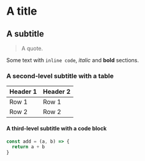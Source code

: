 # A title
## A subtitle

> A quote.

Some text with `inline code`, *italic* and **bold** sections.

### A second-level subtitle with a table

| Header 1 | Header 2 |
|-|-|
| Row 1 | Row 1 |
| Row 2 | Row 2 |

#### A third-level subtitle with a code block

```js
const add = (a, b) => {
  return a + b
}
```